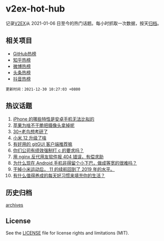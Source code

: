 # v2ex-hot-hub

 记录[V2EX](https://www.v2ex.com/)从 2021-01-06 日至今的热门话题。每小时抓取一次数据，按天[归档](archives)。
 
 ## 相关项目

- [GitHub热榜](https://github.com/lonnyzhang423/github-hot-hub)
- [知乎热榜](https://github.com/lonnyzhang423/zhihu-hot-hub)
- [微博热榜](https://github.com/lonnyzhang423/weibo-hot-hub)
- [头条热榜](https://github.com/lonnyzhang423/toutiao-hot-hub)
- [抖音热榜](https://github.com/lonnyzhang423/douyin-hot-hub)


 `更新时间：2021-12-30 10:27:03 +0800`

## 热议话题

1. [iPhone 的哪些特性是安卓手机无法比拟的](https://www.v2ex.com/t/825098)
1. [苹果为啥不干脆把摄像头拿掉呢](https://www.v2ex.com/t/825072)
1. [30+老鸟想考研了](https://www.v2ex.com/t/825094)
1. [小米 12 升级了啥](https://www.v2ex.com/t/825025)
1. [有好用的 gitGUI 客户端推荐嘛](https://www.v2ex.com/t/825106)
1. [你们公司有绩效强制打 c 的要求吗？](https://www.v2ex.com/t/825034)
1. [用 nginx 反代用友软件报 404 错误，有偿求助](https://www.v2ex.com/t/825058)
1. [为什么现在 Android 手机非得留个小下巴，做成等宽的很难吗？](https://www.v2ex.com/t/825053)
1. [干掉小米运动后， 11 的续航回到了 2019 年的水平。](https://www.v2ex.com/t/825027)
1. [有什么值得养成的每天好习惯来填充你的生活？](https://www.v2ex.com/t/825042)

## 历史归档

[archives](archives)

## License

See the [LICENSE](LICENSE) file for license rights and limitations (MIT).
